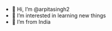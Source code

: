 - 👋 Hi, I’m @arpitasingh2
- 👀 I’m interested in learning new things
- 💞️ I’m from India

<!---
arpitasingh2/arpitasingh2 is a ✨ special ✨ repository because its `README.md` (this file) appears on your GitHub profile.
You can click the Preview link to take a look at your changes.
--->
